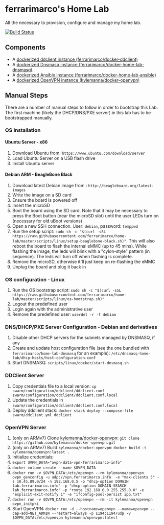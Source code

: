 # ferrarimarco's Home Lab

All the necessary to provision, configure and manage my home lab.

[![Build Status](https://travis-ci.org/ferrarimarco/home-lab.svg?branch=master)](https://travis-ci.org/ferrarimarco/home-lab)

## Components

- A [dockerized ddclient instance (ferrarimarco/docker-ddclient)](https://github.com/ferrarimarco/docker-ddclient)
- A [dockerized Dnsmasq instance (ferrarimarco/docker-home-lab-dnsmasq)](https://github.com/ferrarimarco/docker-home-lab-dnsmasq)
- A [dockerized Ansible instance (ferrarimarco/docker-home-lab-ansible)](https://github.com/ferrarimarco/docker-home-lab-ansible)
- A [dockerized OpenVPN instance (kylemanna/docker-openvpn)](https://github.com/kylemanna/docker-openvpn)

## Manual Steps

There are a number of manual steps to follow in order to bootstrap this Lab. The first machine (likely the DHCP/DNS/PXE server) in this lab
has to be bootstrapped manually.

### OS Installation

#### Ubuntu Server - x86

1. Download Ubuntu from: `https://www.ubuntu.com/download/server`
1. Load Ubuntu Server on a USB flash drive
1. Install Ubuntu server

#### Debian ARM - BeagleBone Black

1. Download latest Debian image from : `http://beagleboard.org/latest-images`
1. Write the image on a SD card
1. Ensure the board is powered off
1. Insert the microSD
1. Boot the board using the SD card. Note that it may be necessary to press the Boot button (near the microSD slot) until the user LEDs turn on (necessary for old uBoot versions)
1. Open a new SSH connection. User: `debian`, password: `temppwd`
1. Run the setup script: `sudo sh -c "$(curl -sSL https://raw.githubusercontent.com/ferrarimarco/home-lab/master/scripts/linux/setup-beaglebone-black.sh)"`. This will also reboot the board to flash the internal eMMC (up to 45 mins). While flashing the image, the leds will blink with a "cylon-style" pattern (in sequence). The leds will turn off when flashing is complete.
1. Remove the microSD, otherwise it'll just keep on re-flashing the eMMC
1. Unplug the board and plug it back in

### OS configuration - Linux

1. Run the OS bootstrap script: `sudo sh -c "$(curl -sSL https://raw.githubusercontent.com/ferrarimarco/home-lab/master/scripts/linux/os-bootstrap.sh)"`
1. Logout the predefined user
1. Login again with the administrative user
1. Remove the predefined user: `userdel -r -f debian`

### DNS/DHCP/PXE Server Configuration - Debian and derivatives

1. Disable other DHCP servers for the subnets managed by DNSMASQ, if any
1. Create and update host configuration file (see the one bundled with `ferrarimarco/home-lab-dnsmasq` for an example): `/etc/dnsmasq-home-lab/dhcp-hosts/host-configuration.conf`
1. Start DNSMASQ: `scripts/linux/docker/start-dnsmasq.sh`

### DDClient Server

1. Copy credentials file to a local version: `cp swarm/configuration/ddclient/ddclient.conf swarm/configuration/ddclient/ddclient.conf.local`
1. Update the credentials in `swarm/configuration/ddclient/ddclient.conf.local`
1. Deploy ddclient stack: `docker stack deploy --compose-file swarm/ddclient.yml ddclient`

### OpenVPN Server

1. (only on ARMv7) Clone [kylemanna/docker-openvpn](https://github.com/kylemanna/docker-openvpn.git): `git clone https://github.com/kylemanna/docker-openvpn.git`
1. (only on ARMv7) Build `kylemanna/docker-openvpn`: `docker build -t kylemanna/openvpn:latest .`
1. Initialize credentials:
  1. `export OVPN_DATA="ovpn-data-vpn-ferrarimarco-info"`
  1. `docker volume create --name $OVPN_DATA`
  1. `docker run -v $OVPN_DATA:/etc/openvpn --rm kylemanna/openvpn ovpn_genconfig -u udp://vpn.ferrarimarco.info  -e "max-clients 5" -s 10.45.89.0/24 -n 192.168.0.5 -p "dhcp-option DOMAIN lab.ferrarimarco.info" -p "dhcp-option DOMAIN-SEARCH lab.ferrarimarco.info" -p "route 192.168.0.0 255.255.0.0" -e "explicit-exit-notify 1" -e "ifconfig-pool-persist ipp.txt"`
  1. `docker run -v $OVPN_DATA:/etc/openvpn --rm -it kylemanna/openvpn ovpn_initpki`
1. Start OpenVPN: `docker run -d --hostname=openvpn --name=openvpn --cap-add=NET_ADMIN --restart=always -p 1194:1194/udp -v $OVPN_DATA:/etc/openvpn kylemanna/openvpn:latest`
